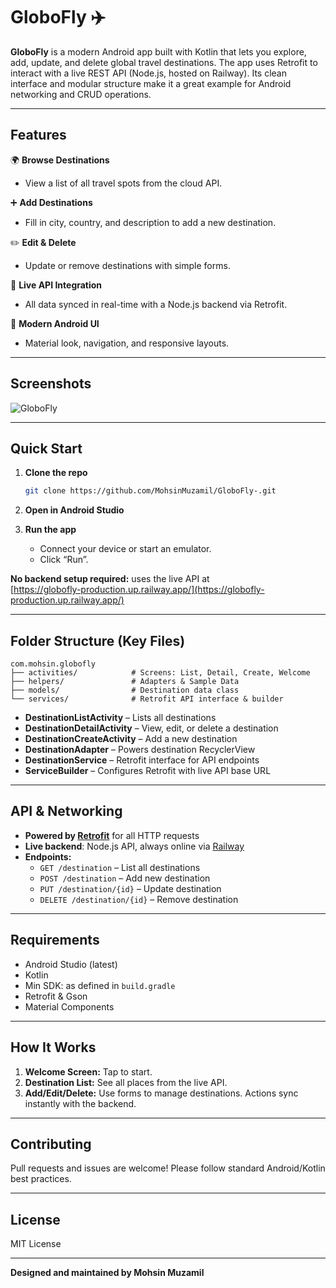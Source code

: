 # GloboFly ✈️

**GloboFly** is a modern Android app built with Kotlin that lets you explore, add, update, and delete global travel destinations. The app uses Retrofit to interact with a live REST API (Node.js, hosted on Railway). Its clean interface and modular structure make it a great example for Android networking and CRUD operations.

---

## Features

🌍 **Browse Destinations**
- View a list of all travel spots from the cloud API.

➕ **Add Destinations**
- Fill in city, country, and description to add a new destination.

✏️ **Edit & Delete**
- Update or remove destinations with simple forms.

🔗 **Live API Integration**
- All data synced in real-time with a Node.js backend via Retrofit.

🚀 **Modern Android UI**
- Material look, navigation, and responsive layouts.

---

## Screenshots

![GloboFly](https://github.com/user-attachments/assets/89b9e11b-e7c5-402c-ab09-3e9f29a1ff35)


---

## Quick Start

1. **Clone the repo**
    ```sh
    git clone https://github.com/MohsinMuzamil/GloboFly-.git
    ```
2. **Open in Android Studio**

3. **Run the app**
    - Connect your device or start an emulator.
    - Click “Run”.

**No backend setup required:** uses the live API at  
[https://globofly-production.up.railway.app/](https://globofly-production.up.railway.app/)

---

## Folder Structure (Key Files)

```
com.mohsin.globofly
├── activities/            # Screens: List, Detail, Create, Welcome
├── helpers/               # Adapters & Sample Data
├── models/                # Destination data class
└── services/              # Retrofit API interface & builder
```

- **DestinationListActivity** – Lists all destinations
- **DestinationDetailActivity** – View, edit, or delete a destination
- **DestinationCreateActivity** – Add a new destination
- **DestinationAdapter** – Powers destination RecyclerView
- **DestinationService** – Retrofit interface for API endpoints
- **ServiceBuilder** – Configures Retrofit with live API base URL

---

## API & Networking

- **Powered by [Retrofit](https://square.github.io/retrofit/)** for all HTTP requests
- **Live backend**: Node.js API, always online via [Railway](https://railway.app/)
- **Endpoints:**
    - `GET /destination` – List all destinations
    - `POST /destination` – Add new destination
    - `PUT /destination/{id}` – Update destination
    - `DELETE /destination/{id}` – Remove destination

---

## Requirements

- Android Studio (latest)
- Kotlin
- Min SDK: as defined in `build.gradle`
- Retrofit & Gson
- Material Components

---

## How It Works

1. **Welcome Screen:** Tap to start.
2. **Destination List:** See all places from the live API.
3. **Add/Edit/Delete:** Use forms to manage destinations. Actions sync instantly with the backend.

---

## Contributing

Pull requests and issues are welcome! Please follow standard Android/Kotlin best practices.

---

## License

MIT License

---

**Designed and maintained by Mohsin Muzamil**
